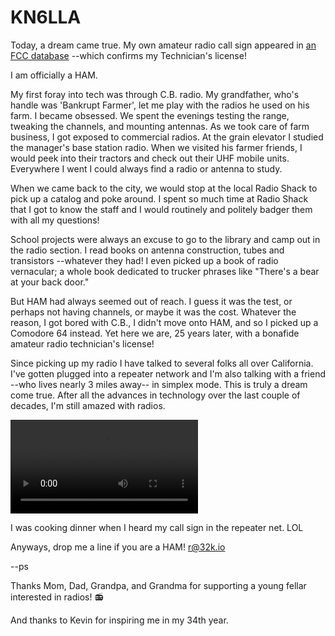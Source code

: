 # KN6LLA


Today, a dream came true. My own amateur radio call sign appeared in [an FCC database][1] --which confirms my Technician's license!

I am officially a HAM.

My first foray into tech was through C.B. radio. My grandfather, who's handle was 'Bankrupt Farmer', let me play with the radios he used on his farm. I became obsessed. We spent the evenings testing the range, tweaking the channels, and mounting antennas. As we took care of farm business, I got exposed to commercial radios. At the grain elevator I studied the manager's base station radio. When we visited his farmer friends, I would peek into their tractors and check out their UHF mobile units. Everywhere I went I could always find a radio or antenna to study.

When we came back to the city, we would stop at the local Radio Shack to pick up a catalog and poke around. I spent so much time at Radio Shack that I got to know the staff and I would routinely and politely badger them with all my questions!

School projects were always an excuse to go to the library and camp out in the radio section. I read books on antenna construction, tubes and transistors --whatever they had! I even picked up a book of radio vernacular; a whole book dedicated to trucker phrases like "There's a bear at your back door."

But HAM had always seemed out of reach. I guess it was the test, or perhaps not having channels, or maybe it was the cost. Whatever the reason, I got bored with C.B., I didn't move onto HAM, and so I picked up a Comodore 64 instead. Yet here we are, 25 years later, with a bonafide amateur radio technician's license!

Since picking up my radio I have talked to several folks all over California. I've gotten plugged into a repeater network and I'm also talking with a friend --who lives nearly 3 miles away-- in simplex mode. This is truly a dream come true. After all the advances in technology over the last couple of decades, I'm still amazed with radios.

<video controls="controls">
<source src="https://d.32k.io/ryan-kn6lla.mp4" type="video/mp4">
</video>

I was cooking dinner when I heard my call sign in the repeater net. LOL

Anyways, drop me a line if you are a HAM! <a href="mailto:r@32k.io">r@32k.io</a>

--ps

Thanks Mom, Dad, Grandpa, and Grandma for supporting a young fellar interested in radios! 📻

And thanks to Kevin for inspiring me in my 34th year.

[1]: https://wireless2.fcc.gov/UlsApp/UlsSearch/license.jsp?licKey=4343237
